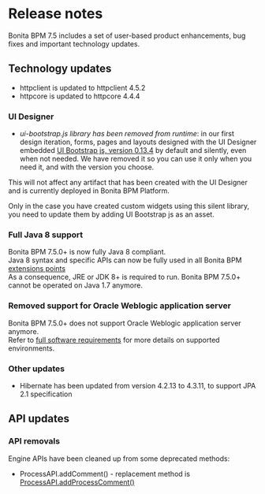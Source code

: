 # Release notes

Bonita BPM 7.5 includes a set of user-based product enhancements, bug fixes and important technology updates.


<a id="technology-updates"/>

## Technology updates

- httpclient is updated to httpclient 4.5.2
- httpcore is updated to httpcore 4.4.4

### UI Designer
- *ui-bootstrap.js library has been removed from runtime*: in our first design iteration, forms, pages and layouts designed with the UI Designer embedded [UI Bootstrap js, version 0.13.4](http://angular-ui.github.io/bootstrap/versioned-docs/0.13.4/) by default and silently, even when not needed. We have removed it so you can use it only when you need it, and with the version you choose. 

 This will not affect any artifact that has been created with the UI Designer and is currently deployed in Bonita BPM Platform.

 Only in the case you have created custom widgets using this silent library, you need to update them by adding UI Bootstrap js as an asset.


### Full Java 8 support
Bonita BPM 7.5.0+ is now fully Java 8 compliant.  
Java 8 syntax and specific APIs can now be fully used in all Bonita BPM [extensions points](software-extensibility.md#stable_extension_points)  
As a consequence, JRE or JDK 8+ is required to run. Bonita BPM 7.5.0+ cannot be operated on Java 1.7 anymore.

### Removed support for Oracle Weblogic application server
Bonita BPM 7.5.0+ does not support Oracle Weblogic application server anymore.  
Refer to [full software requirements](hardware-and-software-requirements.md) for more details on supported environments.

### Other updates
* Hibernate has been updated from version 4.2.13 to 4.3.11, to support JPA 2.1 specification


## API updates

### API removals
Engine APIs have been cleaned up from some deprecated methods:
* ProcessAPI.addComment() - replacement method is [ProcessAPI.addProcessComment()](http://documentation.bonitasoft.com/javadoc/api/${varVersion}/org/bonitasoft/engine/api/ProcessRuntimeAPI.html#addProcessComment-long-java.lang.String-)
